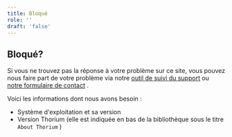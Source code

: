 ```yaml
---
title: Bloqué
role: ''
draft: 'false'
---
```


## Bloqué?

Si vous ne trouvez pas la réponse à votre problème sur ce site, vous pouvez nous faire part de votre problème via notre [outil de suivi du support](https://github.com/edrlab../issues/new) ou [notre formulaire de contact](https://www.edrlab.org/contact/) .

Voici les informations dont nous avons besoin :

- Système d'exploitation et sa version
- Version Thorium (elle est indiquée en bas de la bibliothèque sous le titre `About Thorium` )
